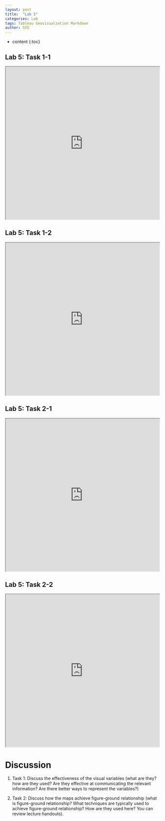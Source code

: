 ```yaml
---
layout: post
title:  "Lab 5"
categories: Lab
tags: Tableau Geovisualzation Markdown
author: SYX
---
```


* content
{:toc}

## Lab 5: Task 1-1
<iframe src="https://public.tableau.com/views/Lab5_105/Task1-1?:showVizHome=no&:embed=true&:toolbar=yes" width="100%" height="500"></iframe>








## Lab 5: Task 1-2
<iframe src="https://public.tableau.com/views/Lab5_105/Task1-2?:showVizHome=no&:embed=true&:toolbar=yes" width="100%" height="500"></iframe>


## Lab 5: Task 2-1
<iframe src="https://public.tableau.com/views/Lab5Task2-1/Task2-1?:showVizHome=no&:embed=true&:toolbar=yes" width="100%" height="500"></iframe>


## Lab 5: Task 2-2
<iframe src="https://public.tableau.com/views/Lab5_105/Task2-2?:showVizHome=no&:embed=true&:toolbar=yes" width="100%" height="500"></iframe>




# Discussion
1. Task 1: Discuss the effectiveness of the visual variables (what are they? how are they used? Are they
effective at communicating the relevant information? Are there better ways to represent the
variables?)



 
2. Task 2: Discuss how the maps achieve figure-ground relationship (what is figure-ground
relationship? What techniques are typically used to achieve figure-ground relationship? How are
they used here? You can review lecture handouts).